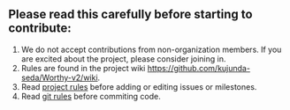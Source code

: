 ## Please read this carefully before starting to contribute:

1. We do not accept contributions from non-organization members. If you are excited about the project, please consider joining in.
2. Rules are found in the project wiki https://github.com/kujunda-seda/Worthy-v2/wiki.
3. Read [project rules](https://github.com/kujunda-seda/Worthy-v2/wiki/Project-rules) before adding or editing issues or milestones.
4. Read [git rules](https://github.com/kujunda-seda/Worthy-v2/wiki/Git-flow) before commiting code.
